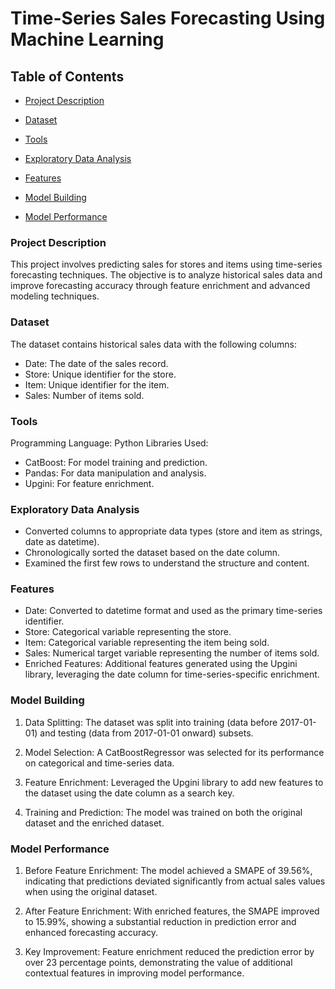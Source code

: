 # Time-Series Sales Forecasting Using Machine Learning

## Table of Contents
- [Project Description](#project-description)

- [Dataset](#dataset)

- [Tools](#tools)

- [Exploratory Data Analysis](#exploratory-data-analysis)

- [Features](#features)

- [Model Building](#model-building)

- [Model Performance](#model-performance)


### Project Description
This project involves predicting sales for stores and items using time-series forecasting techniques.
The objective is to analyze historical sales data and improve forecasting accuracy through feature enrichment and advanced modeling techniques.


### Dataset
The dataset contains historical sales data with the following columns:

- Date: The date of the sales record.
- Store: Unique identifier for the store.
- Item: Unique identifier for the item.
- Sales: Number of items sold.

### Tools
Programming Language: Python
Libraries Used:
- CatBoost: For model training and prediction.
- Pandas: For data manipulation and analysis.
- Upgini: For feature enrichment.

### Exploratory Data Analysis
- Converted columns to appropriate data types (store and item as strings, date as datetime).
- Chronologically sorted the dataset based on the date column.
- Examined the first few rows to understand the structure and content.

### Features

- Date: Converted to datetime format and used as the primary time-series identifier.
- Store: Categorical variable representing the store.
- Item: Categorical variable representing the item being sold.
- Sales: Numerical target variable representing the number of items sold.
- Enriched Features: Additional features generated using the Upgini library, leveraging the date column for time-series-specific enrichment.

### Model Building
1. Data Splitting:
The dataset was split into training (data before 2017-01-01) and testing (data from 2017-01-01 onward) subsets.

2. Model Selection:
A CatBoostRegressor was selected for its performance on categorical and time-series data.

3. Feature Enrichment:
Leveraged the Upgini library to add new features to the dataset using the date column as a search key.

4. Training and Prediction:
The model was trained on both the original dataset and the enriched dataset.

### Model Performance

1. Before Feature Enrichment: The model achieved a SMAPE of 39.56%, indicating that predictions deviated significantly from actual sales values when using the original dataset.

2. After Feature Enrichment: With enriched features, the SMAPE improved to 15.99%, showing a substantial reduction in prediction error and enhanced forecasting accuracy.

3. Key Improvement: Feature enrichment reduced the prediction error by over 23 percentage points, demonstrating the value of additional contextual features in improving model performance.

